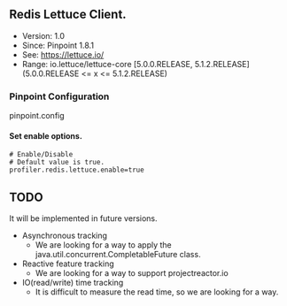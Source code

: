 ## Redis Lettuce Client.
* Version: 1.0
* Since: Pinpoint 1.8.1
* See: https://lettuce.io/
* Range: io.lettuce/lettuce-core [5.0.0.RELEASE, 5.1.2.RELEASE] (5.0.0.RELEASE <= x <= 5.1.2.RELEASE)

### Pinpoint Configuration
pinpoint.config

#### Set enable options.
~~~
# Enable/Disable
# Default value is true.
profiler.redis.lettuce.enable=true
~~~

## TODO
It will be implemented in future versions.
* Asynchronous tracking
  * We are looking for a way to apply the java.util.concurrent.CompletableFuture class.
* Reactive feature tracking
  * We are looking for a way to support projectreactor.io
* IO(read/write) time tracking
  * It is difficult to measure the read time, so we are looking for a way.
